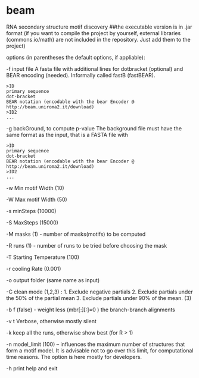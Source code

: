 # beam
RNA secondary structure motif discovery
##the executable version is in .jar format
(if you want to compile the project by yourself, external libraries (commons.io/math) are not included in the repository. Just add them to the project)

options (in parentheses the default options, if appliable):

-f input file
  A fasta file with additional lines for dotbracket (optional) and BEAR encoding (needed). Informally called fastB (fastBEAR).
 
    >ID
    primary sequence
    dot-bracket
    BEAR notation (encodable with the bear Encoder @ http://beam.uniroma2.it/download)
    >ID2
    ...
    
-g backGround, to compute p-value
  The background file must have the same format as the input, that is a FASTA file with

    >ID
    primary sequence
    dot-bracket
    BEAR notation (encodable with the bear Encoder @ http://beam.uniroma2.it/download)
    >ID2
    ...

-w Min motif Width (10)

-W Max motif Width (50)

-s minSteps (10000)

-S MaxSteps (15000)

-M masks (1) - number of masks(motifs) to be computed 

-R runs (1) - number of runs to be tried before choosing the mask 


-T Starting Temperature (100)

-r cooling Rate (0.001)

-o output folder (same name as input)

-C clean mode (1,2,3) : 1. Exclude negative partials 2. Exclude partials under the 50% of the partial mean 3. Exclude partials under 90% of the mean. (3)

-b f (false) - weight less (mbr[:][:]=0 ) the branch-branch alignments

-v t Verbose, otherwise mostly silent 

-k keep all the runs, otherwise show best (for R > 1)

-n model_limit (100) – influences the maximum number of structures that form a motif model. It is advisable not to go over this limit, for computational time reasons. The option is here mostly for developers.

-h print help and exit


